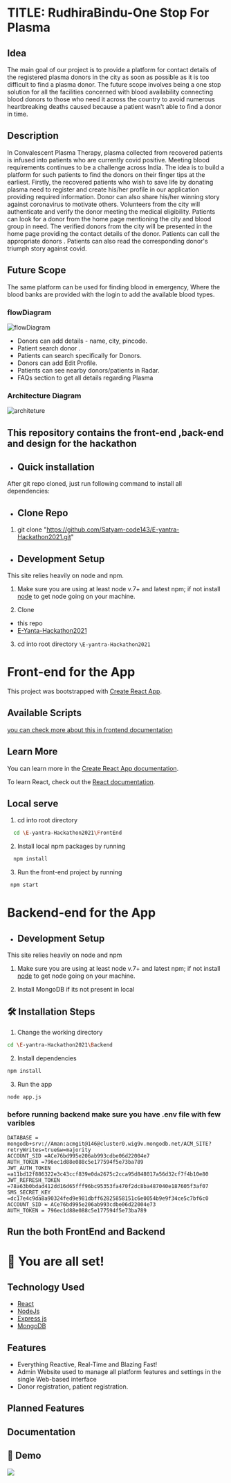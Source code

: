﻿# TITLE: RudhiraBindu-One Stop For Plasma


## Idea
The main goal of our project is to provide a platform for contact details of the registered plasma donors in the city as soon as possible as it is too difficult to find a plasma donor. 
		The future scope involves being a one stop solution for all the facilities concerned with blood availability connecting blood donors to those who need it across the country to avoid numerous heartbreaking deaths caused because a patient wasn't able to find a donor in time. 

## Description  
In Convalescent Plasma Therapy, plasma collected from recovered patients is infused into patients who are currently covid positive. Meeting blood requirements continues to be a challenge across India. The idea is to build a platform for such patients to find the donors on their finger tips at the earliest. 
Firstly, the recovered patients who wish to save life by donating plasma need to register and create his/her profile in our application providing required information. Donor can also share his/her winning story against coronavirus to motivate others. 
Volunteers from the city will authenticate and verify the donor meeting the medical eligibility.
Patients can look for a donor from the home page mentioning the city and blood group in need. The verified donors from the city will be presented in the home page providing the contact details of the donor. Patients can call the appropriate donors . Patients can also read the corresponding donor's triumph story against covid.

## Future Scope
The same platform can be used for finding blood in emergency,
Where the blood banks are provided with the login to add the available blood types.   

### flowDiagram
![flowDiagram](https://user-images.githubusercontent.com/48326355/118821519-f2bd4580-b8d4-11eb-9a2d-2d42cd0a5f22.jpg)
- Donors can add details - name, city, pincode.
- Patient search donor .
- Patients can search specifically for Donors.
- Donors can add Edit Profile.
- Patients can see nearby donors/patients in Radar.
- FAQs section to get all details regarding Plasma



### Architecture Diagram
![architeture](https://user-images.githubusercontent.com/48326355/118821216-a5d96f00-b8d4-11eb-8806-ff44ea2ade34.jpg)






<h2>This repository contains the front-end ,back-end and design for the hackathon</h2>


- ## Quick installation 

After git repo cloned, just run following command to install all dependencies:

- ## Clone Repo

1. git clone "https://github.com/Satyam-code143/E-yantra-Hackathon2021.git"

- ## Development Setup
This site relies heavily on node and npm.

1. Make sure you are using at least node v.7+ and latest npm; 
if not install [node](https://nodejs.org/en/) to get node going on your machine.

2. Clone
  - this repo
  - [E-Yanta-Hackathon2021](https://github.com/Satyam-code143/E-yantra-Hackathon2021.git)

3. cd into root directory `\E-yantra-Hackathon2021`



# Front-end for the App
This project was bootstrapped with [Create React App](https://github.com/facebook/create-react-app).

## Available Scripts

[you can check more about this in frontend documentation](./FrontEnd/plasma_donation/README.md)
## Learn More

You can learn more in the [Create React App documentation](https://facebook.github.io/create-react-app/docs/getting-started).

To learn React, check out the [React documentation](https://reactjs.org/).


## Local serve

1.  cd into root directory
```bash
  cd \E-yantra-Hackathon2021\FrontEnd
``` 
2. Install local npm packages by running
```bash
  npm install
``` 

3. Run the front-end project by running 
 ```bash
  npm start
``` 
  


# Backend-end for the App

- ## Development Setup
This site relies heavily on node and npm

1. Make sure you are using at least node v.7+ and latest npm; 
if not install [node](https://nodejs.org/en/) to get node going on your machine.

2. Install MongoDB if its not present in local


## 🛠️ Installation Steps


1. Change the working directory

```bash
cd \E-yantra-Hackathon2021\Backend
```

2. Install dependencies

```bash
npm install
```

3. Run the app

```bash
node app.js
```
 
### before running backend make sure you have .env file with few varibles
```
DATABASE = mongodb+srv://Aman:acmgit@146@cluster0.wig9v.mongodb.net/ACM_SITE?retryWrites=true&w=majority
ACCOUNT_SID =ACe76bd995e206ab993cdbe06d22004e7
AUTH_TOKEN =796ec1d88e088c5e177594f5e73ba789
JWT_AUTH_TOKEN =a11bd12f886322e3c43ccf839e0da2675c2cca95d848017a56d32cf7f4b10e80
JWT_REFRESH_TOKEN =78a63b0bdad412dd16d65fff96bc95353fa470f2dc8ba487040e187605f3af07
SMS_SECRET_KEY =dc17e4c9da8a90324fed9e981dbff62825858151c6e0054b9e9f34ce5c7bf6c0
ACCOUNT_SID = ACe76bd995e206ab993cdbe06d22004e73
AUTH_TOKEN = 796ec1d88e088c5e177594f5e73ba789
```
## Run the both FrontEnd and Backend 

# 🌟 You are all set!

## Technology Used
- [React](https://github.com/facebook/create-react-app)
- [NodeJs](https://nodejs.org)
- [Express js]()
- [MongoDB](https://www.mongodb.com/)

## Features
-   Everything Reactive, Real-Time and Blazing Fast!
-   Admin Website used to manage all platform features and settings in the single Web-based interface
-   Donor registration, patient registration.

## Planned Features


## Documentation
## 🚀 Demo 
<a href="#" target="blank">
<img src="https://img.shields.io/website?url=https%3A%2F%2Frahuldkjain.github.io%2Fgh-profile-readme-generator&logo=github&style=flat-square" />
</a>
